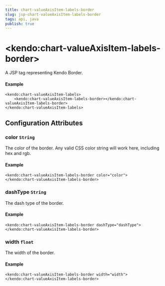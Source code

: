 ```yaml
---
title: chart-valueAxisItem-labels-border
slug: jsp-chart-valueAxisItem-labels-border
tags: api, java
publish: true
---
```


# \<kendo:chart-valueAxisItem-labels-border\>
A JSP tag representing Kendo Border.

#### Example
    <kendo:chart-valueAxisItem-labels>
        <kendo:chart-valueAxisItem-labels-border></kendo:chart-valueAxisItem-labels-border>
    </kendo:chart-valueAxisItem-labels>


## Configuration Attributes


### color `String`

The color of the border. Any valid CSS color string will work here, including
hex and rgb.

#### Example
    <kendo:chart-valueAxisItem-labels-border color="color">
    </kendo:chart-valueAxisItem-labels-border>



### dashType `String`

The dash type of the border.

#### Example
    <kendo:chart-valueAxisItem-labels-border dashType="dashType">
    </kendo:chart-valueAxisItem-labels-border>



### width `float`

The width of the border.

#### Example
    <kendo:chart-valueAxisItem-labels-border width="width">
    </kendo:chart-valueAxisItem-labels-border>


